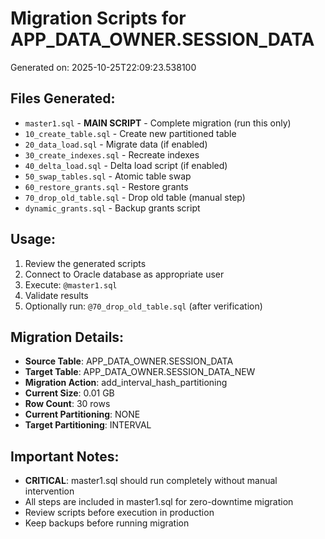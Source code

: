 # Migration Scripts for APP_DATA_OWNER.SESSION_DATA

Generated on: 2025-10-25T22:09:23.538100

## Files Generated:
- `master1.sql` - **MAIN SCRIPT** - Complete migration (run this only)
- `10_create_table.sql` - Create new partitioned table
- `20_data_load.sql` - Migrate data (if enabled)
- `30_create_indexes.sql` - Recreate indexes
- `40_delta_load.sql` - Delta load script (if enabled)
- `50_swap_tables.sql` - Atomic table swap
- `60_restore_grants.sql` - Restore grants
- `70_drop_old_table.sql` - Drop old table (manual step)
- `dynamic_grants.sql` - Backup grants script

## Usage:
1. Review the generated scripts
2. Connect to Oracle database as appropriate user
3. Execute: `@master1.sql`
4. Validate results
5. Optionally run: `@70_drop_old_table.sql` (after verification)

## Migration Details:
- **Source Table**: APP_DATA_OWNER.SESSION_DATA
- **Target Table**: APP_DATA_OWNER.SESSION_DATA_NEW
- **Migration Action**: add_interval_hash_partitioning
- **Current Size**: 0.01 GB
- **Row Count**: 30 rows
- **Current Partitioning**: NONE
- **Target Partitioning**: INTERVAL

## Important Notes:
- **CRITICAL**: master1.sql should run completely without manual intervention
- All steps are included in master1.sql for zero-downtime migration
- Review scripts before execution in production
- Keep backups before running migration
